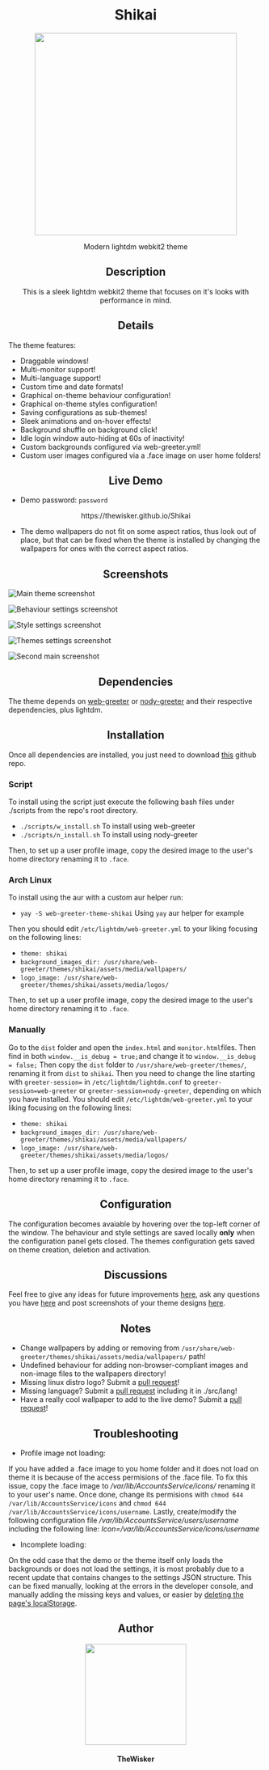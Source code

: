 <h1 align="center">Shikai</h1>
<div align="center">
    <img width="400" src="./assets/logo.png">
</div>
<p align="center">Modern lightdm webkit2 theme</p>

<h2 align="center">Description</h2>

<p align="center">This is a sleek lightdm webkit2 theme that focuses on it's looks with performance in mind.</p>

<h2 align="center">Details</h2>

The theme features:

- Draggable windows!
- Multi-monitor support!
- Multi-language support!
- Custom time and date formats!
- Graphical on-theme behaviour configuration!
- Graphical on-theme styles configuration!
- Saving configurations as sub-themes!
- Sleek animations and on-hover effects!
- Background shuffle on background click!
- Idle login window auto-hiding at 60s of inactivity!
- Custom backgrounds configured via web-greeter.yml!
- Custom user images configured via a .face image on user home folders!

<h2 align="center">Live Demo</h2>

- Demo password: `password`

<p align="center">https://thewisker.github.io/Shikai</p>

- The demo wallpapers do not fit on some aspect ratios, thus look out of place, but that can be fixed when the theme is installed by changing the wallpapers for ones with the correct aspect ratios.

<h2 align="center">Screenshots</h2>

![Main theme screenshot](./assets/Screenshot_One.png)

![Behaviour settings screenshot](./assets/Screenshot_Two.png)

![Style settings screenshot](./assets/Screenshot_Three.png)

![Themes settings screenshot](./assets/Screenshot_Four.png)

![Second main screenshot](./assets/Screenshot_Five.png)

<h2 align="center">Dependencies</h2>

The theme depends on [web-greeter](https://github.com/JezerM/web-greeter) or [nody-greeter](https://github.com/JezerM/nody-greeter) and their respective dependencies, plus lightdm.

<h2 align="center">Installation</h2>

Once all dependencies are installed, you just need to download [this](https://github.com/TheWisker/Shikai) github repo.

<h3>Script</h2>

To install using the script just execute the following bash files under ./scripts from the repo's root directory.

- `./scripts/w_install.sh` To install using web-greeter
- `./scripts/n_install.sh` To install using nody-greeter

Then, to set up a user profile image, copy the desired image to the user's home directory
renaming it to `.face`.

<h3>Arch Linux</h2>

To install using the aur with a custom aur helper run:

- `yay -S web-greeter-theme-shikai` Using `yay` aur helper for example

Then you should edit `/etc/lightdm/web-greeter.yml` 
to your liking focusing on the following lines:

- `theme: shikai`
- `background_images_dir: /usr/share/web-greeter/themes/shikai/assets/media/wallpapers/`
- `logo_image: /usr/share/web-greeter/themes/shikai/assets/media/logos/`

Then, to set up a user profile image, copy the desired image to the user's home directory
renaming it to `.face`.

<h3>Manually</h2>

Go to the `dist` folder and open the `index.html` and `monitor.html`files. Then find in both `window.__is_debug = true;`and change it to `window.__is_debug = false;`
Then copy the `dist` folder to `/usr/share/web-greeter/themes/`, renaming it from `dist` to `shikai`. Then you need to
change the line starting with `greeter-session=` in `/etc/lightdm/lightdm.conf` to `greeter-session=web-greeter` or 
`greeter-session=nody-greeter`, depending on which you have installed. You should edit `/etc/lightdm/web-greeter.yml` 
to your liking focusing on the following lines:

- `theme: shikai`
- `background_images_dir: /usr/share/web-greeter/themes/shikai/assets/media/wallpapers/`
- `logo_image: /usr/share/web-greeter/themes/shikai/assets/media/logos/`

Then, to set up a user profile image, copy the desired image to the user's home directory
renaming it to `.face`.

<h2 align="center">Configuration</h2>

The configuration becomes avaiable by hovering over the top-left corner of the window.
The behaviour and style settings are saved locally **only** when the configuration panel gets closed.
The themes configuration gets saved on theme creation, deletion and activation.

<h2 align="center">Discussions</h2>

Feel free to give any ideas for future improvements [here](https://github.com/TheWisker/Shikai/discussions/categories/ideas),
ask any questions you have [here](https://github.com/TheWisker/Shikai/discussions/categories/q-a) and
post screenshots of your theme designs [here](https://github.com/TheWisker/Shikai/discussions/2#discussion-5044383).

<h2 align="center">Notes</h2>

- Change wallpapers by adding or removing from `/usr/share/web-greeter/themes/shikai/assets/media/wallpapers/` path!
- Undefined behaviour for adding non-browser-compliant images and non-image files to the wallpapers directory!
- Missing linux distro logo? Submit a [pull request](https://github.com/TheWisker/Shikai/pulls)!
- Missing language? Submit a [pull request](https://github.com/TheWisker/Shikai/pulls) including it in ./src/lang!
- Have a really cool wallpaper to add to the live demo? Submit a [pull request](https://github.com/TheWisker/Shikai/pulls)!

<h2 align="center">Troubleshooting</h2>

- Profile image not loading:

If you have added a .face image to you home folder and it does not load on theme it is because of the access permisions of the .face file. To fix this issue, copy the .face image to */var/lib/AccountsService/icons/* renaming it to your user's name. Once done, change its permisions with `chmod 644 /var/lib/AccountsService/icons` and `chmod 644 /var/lib/AccountsService/icons/username`. Lastly, create/modify the following configuration file */var/lib/AccountsService/users/username* including the following line: *Icon=/var/lib/AccountsService/icons/username*

- Incomplete loading:

On the odd case that the demo or the theme itself only loads the backgrounds or does not load the settings, it is most probably due
to a recent update that contains changes to the settings JSON structure. This can be fixed manually, looking at the errors in the developer console,
and manually adding the missing keys and values, or easier by [deleting the page's localStorage](https://intercom.help/scoutpad/en/articles/3478364-how-to-clear-local-storage-of-web-browser).

<h2 align="center">Author</h2>
<div align="center">
    <img width="200" height="200" src="./assets/profile.png"></img>
</div>
<h4 align="center">TheWisker</h4>
